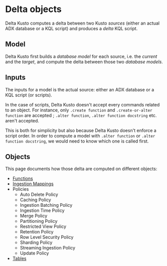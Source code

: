 # Delta objects

Delta Kusto computes a delta between two Kusto *sources* (either an actual ADX database or a KQL script) and produces a *delta* KQL script.

## Model

Delta Kusto first builds a *database model* for each source, i.e. the *current* and the *target*, and compute the delta between those two *database models*.

## Inputs

The inputs for a model is the actual source:  either an ADX database or a KQL script (or scripts).

In the case of scripts, Delta Kusto doesn't accept every commands related to an object.  For instance, only `.create function` and `.create-or-alter function` are accepted ; `.alter function`, `.alter function docstring` etc. aren't accepted.

This is both for simplicity but also because Delta Kusto doesn't enforce a script order.  In order to compute a model with `.alter function` or `.alter function docstring`, we would need to know which one is called first.

## Objects

This page documents how those delta are computed on different objects:

* [Functions](functions.md)
* [Ingestion Mappings](ingestion-mappings.md)
* Policies
    * Auto Delete Policy
    * Caching Policy
    * Ingestion Batching Policy
    * Ingestion Time Policy
    * Merge Policy
    * Partitioning Policy
    * Restricted View Policy
    * Retention Policy
    * Row Level Security Policy
    * Sharding Policy
    * Streaming Ingestion Policy
    * Update Policy
* [Tables](tables.md)
